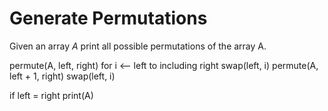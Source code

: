 # Generate Permutations

Given an array *A* print all possible permutations of the array A.

permute(A, left, right)
for i <-- left to including right
    swap(left, i)
    permute(A, left + 1, right)
    swap(left, i)

if left = right 
    print(A)
    

